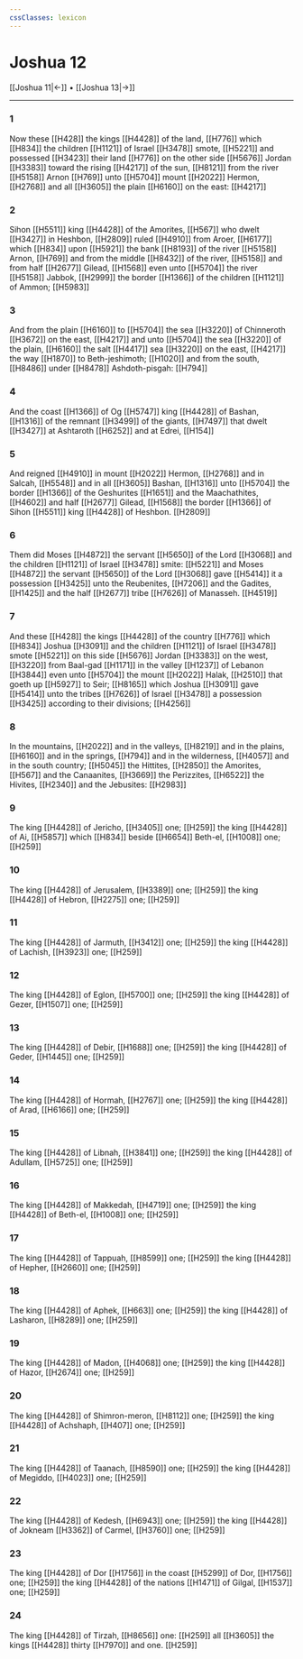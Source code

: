 ```yaml
---
cssClasses: lexicon
---
```

# Joshua 12

[[Joshua 11|←]] • [[Joshua 13|→]]

---

### 1
Now these [[H428]] the kings [[H4428]] of the land, [[H776]] which [[H834]] the children [[H1121]] of Israel [[H3478]] smote, [[H5221]] and possessed [[H3423]] their land [[H776]] on the other side [[H5676]] Jordan [[H3383]] toward the rising [[H4217]] of the sun, [[H8121]] from the river [[H5158]] Arnon [[H769]] unto [[H5704]] mount [[H2022]] Hermon, [[H2768]] and all [[H3605]] the plain [[H6160]] on the east: [[H4217]]

### 2
Sihon [[H5511]] king [[H4428]] of the Amorites, [[H567]] who dwelt [[H3427]] in Heshbon, [[H2809]] ruled [[H4910]] from Aroer, [[H6177]] which [[H834]] upon [[H5921]] the bank [[H8193]] of the river [[H5158]] Arnon, [[H769]] and from the middle [[H8432]] of the river, [[H5158]] and from half [[H2677]] Gilead, [[H1568]] even unto [[H5704]] the river [[H5158]] Jabbok, [[H2999]] the border [[H1366]] of the children [[H1121]] of Ammon; [[H5983]]

### 3
And from the plain [[H6160]] to [[H5704]] the sea [[H3220]] of Chinneroth [[H3672]] on the east, [[H4217]] and unto [[H5704]] the sea [[H3220]] of the plain, [[H6160]] the salt [[H4417]] sea [[H3220]] on the east, [[H4217]] the way [[H1870]] to Beth-jeshimoth; [[H1020]] and from the south, [[H8486]] under [[H8478]] Ashdoth-pisgah: [[H794]]

### 4
And the coast [[H1366]] of Og [[H5747]] king [[H4428]] of Bashan, [[H1316]] of the remnant [[H3499]] of the giants, [[H7497]] that dwelt [[H3427]] at Ashtaroth [[H6252]] and at Edrei, [[H154]]

### 5
And reigned [[H4910]] in mount [[H2022]] Hermon, [[H2768]] and in Salcah, [[H5548]] and in all [[H3605]] Bashan, [[H1316]] unto [[H5704]] the border [[H1366]] of the Geshurites [[H1651]] and the Maachathites, [[H4602]] and half [[H2677]] Gilead, [[H1568]] the border [[H1366]] of Sihon [[H5511]] king [[H4428]] of Heshbon. [[H2809]]

### 6
Them did Moses [[H4872]] the servant [[H5650]] of the Lord [[H3068]] and the children [[H1121]] of Israel [[H3478]] smite: [[H5221]] and Moses [[H4872]] the servant [[H5650]] of the Lord [[H3068]] gave [[H5414]] it a possession [[H3425]] unto the Reubenites, [[H7206]] and the Gadites, [[H1425]] and the half [[H2677]] tribe [[H7626]] of Manasseh. [[H4519]]

### 7
And these [[H428]] the kings [[H4428]] of the country [[H776]] which [[H834]] Joshua [[H3091]] and the children [[H1121]] of Israel [[H3478]] smote [[H5221]] on this side [[H5676]] Jordan [[H3383]] on the west, [[H3220]] from Baal-gad [[H1171]] in the valley [[H1237]] of Lebanon [[H3844]] even unto [[H5704]] the mount [[H2022]] Halak, [[H2510]] that goeth up [[H5927]] to Seir; [[H8165]] which Joshua [[H3091]] gave [[H5414]] unto the tribes [[H7626]] of Israel [[H3478]] a possession [[H3425]] according to their divisions; [[H4256]]

### 8
In the mountains, [[H2022]] and in the valleys, [[H8219]] and in the plains, [[H6160]] and in the springs, [[H794]] and in the wilderness, [[H4057]] and in the south country; [[H5045]] the Hittites, [[H2850]] the Amorites, [[H567]] and the Canaanites, [[H3669]] the Perizzites, [[H6522]] the Hivites, [[H2340]] and the Jebusites: [[H2983]]

### 9
The king [[H4428]] of Jericho, [[H3405]] one; [[H259]] the king [[H4428]] of Ai, [[H5857]] which [[H834]] beside [[H6654]] Beth-el, [[H1008]] one; [[H259]]

### 10
The king [[H4428]] of Jerusalem, [[H3389]] one; [[H259]] the king [[H4428]] of Hebron, [[H2275]] one; [[H259]]

### 11
The king [[H4428]] of Jarmuth, [[H3412]] one; [[H259]] the king [[H4428]] of Lachish, [[H3923]] one; [[H259]]

### 12
The king [[H4428]] of Eglon, [[H5700]] one; [[H259]] the king [[H4428]] of Gezer, [[H1507]] one; [[H259]]

### 13
The king [[H4428]] of Debir, [[H1688]] one; [[H259]] the king [[H4428]] of Geder, [[H1445]] one; [[H259]]

### 14
The king [[H4428]] of Hormah, [[H2767]] one; [[H259]] the king [[H4428]] of Arad, [[H6166]] one; [[H259]]

### 15
The king [[H4428]] of Libnah, [[H3841]] one; [[H259]] the king [[H4428]] of Adullam, [[H5725]] one; [[H259]]

### 16
The king [[H4428]] of Makkedah, [[H4719]] one; [[H259]] the king [[H4428]] of Beth-el, [[H1008]] one; [[H259]]

### 17
The king [[H4428]] of Tappuah, [[H8599]] one; [[H259]] the king [[H4428]] of Hepher, [[H2660]] one; [[H259]]

### 18
The king [[H4428]] of Aphek, [[H663]] one; [[H259]] the king [[H4428]] of Lasharon, [[H8289]] one; [[H259]]

### 19
The king [[H4428]] of Madon, [[H4068]] one; [[H259]] the king [[H4428]] of Hazor, [[H2674]] one; [[H259]]

### 20
The king [[H4428]] of Shimron-meron, [[H8112]] one; [[H259]] the king [[H4428]] of Achshaph, [[H407]] one; [[H259]]

### 21
The king [[H4428]] of Taanach, [[H8590]] one; [[H259]] the king [[H4428]] of Megiddo, [[H4023]] one; [[H259]]

### 22
The king [[H4428]] of Kedesh, [[H6943]] one; [[H259]] the king [[H4428]] of Jokneam [[H3362]] of Carmel, [[H3760]] one; [[H259]]

### 23
The king [[H4428]] of Dor [[H1756]] in the coast [[H5299]] of Dor, [[H1756]] one; [[H259]] the king [[H4428]] of the nations [[H1471]] of Gilgal, [[H1537]] one; [[H259]]

### 24
The king [[H4428]] of Tirzah, [[H8656]] one: [[H259]] all [[H3605]] the kings [[H4428]] thirty [[H7970]] and one. [[H259]]